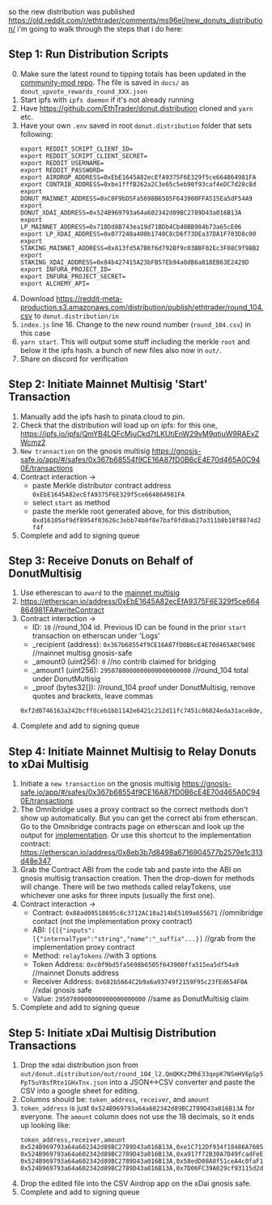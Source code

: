 so the new distribution was published https://old.reddit.com/r/ethtrader/comments/ms96el/new_donuts_distribution/
i'm going to walk through the steps that i do here:

## Step 1: Run Distribution Scripts
0. Make sure the latest round to tipping totals has been updated in the [community-mod repo](https://github.com/EthTrader/community-mod/tree/main/docs). The file is saved in `docs/` as `donut_upvote_rewards_round_XXX.json`
1. Start ipfs with `ipfs daemon` if it's not already running
2. Have https://github.com/EthTrader/donut.distribution cloned and `yarn` etc.
3. Have your own `.env` saved in root `donut.distribution` folder that sets following:
    ```
    export REDDIT_SCRIPT_CLIENT_ID=
    export REDDIT_SCRIPT_CLIENT_SECRET=
    export REDDIT_USERNAME=
    export REDDIT_PASSWORD=
    export AIRDROP_ADDRESS=0xEbE1645A82ecEfA9375F6E329f5ce664864981FA
    export CONTRIB_ADDRESS=0xbe1fffB262a2C3e65c5eb90f93caf4eDC7d28c8d
    export DONUT_MAINNET_ADDRESS=0xC0F9bD5Fa5698B6505F643900FFA515Ea5dF54A9
    export DONUT_XDAI_ADDRESS=0x524B969793a64a602342d89BC2789D43a016B13A
    export LP_MAINNET_ADDRESS=0x718Dd8B743ea19d71BDb4Cb48BB984b73a65cE06
    export LP_XDAI_ADDRESS=0x077240a400b1740C8cD6f73DEa37DA1F703D8c00
    export STAKING_MAINNET_ADDRESS=0x813fd5A7B6f6d792Bf9c03BBF02Ec3F08C9f98B2
    export STAKING_XDAI_ADDRESS=0x84b427415A23bFB57Eb94a0dB6a818EB63E2429D
    export INFURA_PROJECT_ID=
    export INFURA_PROJECT_SECRET=
    export ALCHEMY_API=
    ```
4. Download https://reddit-meta-production.s3.amazonaws.com/distribution/publish/ethtrader/round_104.csv to `donut.distribution/in`
5. `index.js` line 16. Change to the new round number (`round_104.csv`) in this case
6. `yarn start`. This will output some stuff including the merkle `root` and below it the ipfs hash. a bunch of new files also now in `out/`.
7. Share on discord for verification

## Step 2: Initiate Mainnet Multisig 'Start' Transaction
1. Manually add the ipfs hash to pinata.cloud to pin.
2. Check that the distribution will load up on ipfs: for this one, https://ipfs.io/ipfs/QmYB4LQFcMjuCkd7tLKUtjEnW29vM9qtiuW9RAExZWcmz2
3. `New transaction` on the gnosis multisig https://gnosis-safe.io/app/#/safes/0x367b68554f9CE16A87fD0B6cE4E70d465A0C940E/transactions
4. Contract interaction ->
    - paste Merkle distributor contract address `0xEbE1645A82ecEfA9375F6E329f5ce664864981FA`
    - select `start` as method
    - paste the merkle root generated above, for this distribution, `0xd16105af9df8954f03626c3ebb74b0f8e7baf8fd0ab27a311b8b18f8874d2f4f`
5. Complete and add to signing queue

## Step 3: Receive Donuts on Behalf of DonutMultisig
1. Use etherescan to `award` to the [mainnet multisig](https://gnosis-safe.io/app/#/safes/0x367b68554f9CE16A87fD0B6cE4E70d465A0C940E)
2. https://etherscan.io/address/0xEbE1645A82ecEfA9375F6E329f5ce664864981FA#writeContract
3. Contract interaction ->
    - ID: `10`  //round_104 id. Previous ID can be found in the prior `start` transaction on etherscan under 'Logs'
    - _recipient (address): `0x367b68554f9CE16A87fD0B6cE4E70d465A0C940E` //mainnet multisg gnosis-safe
    - _amount0 (uint256): `0` //no contrib claimed for bridging
    - _amount1 (uint256): `2950780000000000000000000` //round_104 total under DonutMultisig
    - _proof (bytes32[]):                             //round_104 proof under DonutMultisig, remove quotes and brackets, leave commas
    ```
    0xf2d0746163a242bcff8ceb1bb1142e6421c212d11fc7451c06824eda31ace8de,0xf7e2391a88bb014ca9e7b537acc3401d8f81da29a61e6f72047ce5e7d1f35b6f,0x5aca7ea7c1e8db7ef813d6aba9d661fe23b62d992d2a9ae5584fca0c38a509b1,0xb620d5ffbe20b168a2465bbf392d364f4ed8f71dc04d54adfc357d9302487624,0x9b1cde5dfa636cbec313c5e3dbedc8e86c43ba56e5e3e75bba72ee1c79d3ce83,0xd05e13fba56fb70b09e9a0c577cc6a1ecc8a83635c58cebac2eae6f051f824f2,0xf97393a1bb70a5836b40d107d49a4f3e59d9175aaab542b826e152ba79954953,0xcdf17d0197f0545c91a251b9281b5cbed78758bc1f515fa8bd4b14f5f615a926,0x7adbc05069175c4e4076b17e15b52ad1069367edc999ded9a7b0cdcee2f15bdf
    ``` 
4. Complete and add to signing queue

## Step 4: Initiate Mainnet Multisig to Relay Donuts to xDai Multisig
1. Initiate a `new transaction` on the gnosis multisig https://gnosis-safe.io/app/#/safes/0x367b68554f9CE16A87fD0B6cE4E70d465A0C940E/transactions
2. The Omnibridge uses a proxy contract so the correct methods don't show up automatically. But you can get the correct abi from etherscan. Go to the Omnibridge contracts page on etherscan and look up the output for [implementation](https://etherscan.io/address/0x88ad09518695c6c3712AC10a214bE5109a655671#readContract). Or use this shortcut to the implementation contract: https://etherscan.io/address/0x8eb3b7d8498a6716904577b2579e1c313d48e347
3. Grab the Contract ABI from the code tab and paste into the ABI on gnosis multisig transaction creation. Then the drop-down for methods will change. There will be two methods called relayTokens, use whichever one asks for three inputs (usually the first one). 
4. Contract interaction ->
    - Contract:  `0x88ad09518695c6c3712AC10a214bE5109a655671`               //omnibridge contact (not the implementation proxy contract)
    - ABI: `[{[{"inputs":[{"internalType":"string","name":"_suffix"...}]`   //grab from the implementation proxy contract
    - Method: `relayTokens`                                                 //with 3 options
    - Token Address: `0xc0f9bd5fa5698b6505f643900ffa515ea5df54a9`           //mainnet Donuts address
    - Receiver Address: `0x682b5664C2b9a6a93749f2159F95c23fEd654F0A`        //xdai gnosis safe
    - Value: `2950780000000000000000000`                                    //same as DonutMultisig claim
5. Complete and add to signing queue

## Step 5: Initiate xDai Multisig Distribution Transactions
1. Drop the xdai distribution json from `out/donut.distribution/out/round_104_l2.QmQKKzZMhE33qepK7NSmHV6pSp5PpT5uY8sfRte1GHxTnx.json` into a JSON<->CSV converter and paste the CSV into a google sheet for editing.
2. Columns should be: `token_address`, `receiver`, and `amount`
3. `token_address` is just `0x524B969793a64a602342d89BC2789D43a016B13A` for everyone. The `amount` column does not use the 18 decimals, so it ends up looking like:
    ```
    token_address,receiver,amount
    0x524B969793a64a602342d89BC2789D43a016B13A,0xe1C712Df934f18486A7605D80ca0B310340A4E52,112400
    0x524B969793a64a602342d89BC2789D43a016B13A,0xa917f72B30A7D49fcadFeEBFAAaFC3CacC1c2105,74414
    0x524B969793a64a602342d89BC2789D43a016B13A,0x58edD08A8f51ceA4c0faF176c71ab8C7c40ba1bc,66195
    0x524B969793a64a602342d89BC2789D43a016B13A,0x7D06FC39A029cf93115d2da3Fad7e9b9fc22C9E7,67703 
    ```
4. Drop the edited file into the CSV Airdrop app on the xDai gnosis safe.
5. Complete and add to signing queue
